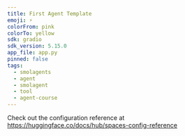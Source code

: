 ```yaml
---
title: First Agent Template
emoji: ⚡
colorFrom: pink
colorTo: yellow
sdk: gradio
sdk_version: 5.15.0
app_file: app.py
pinned: false
tags:
  - smolagents
  - agent
  - smolagent
  - tool
  - agent-course
---
```


Check out the configuration reference at https://huggingface.co/docs/hub/spaces-config-reference
